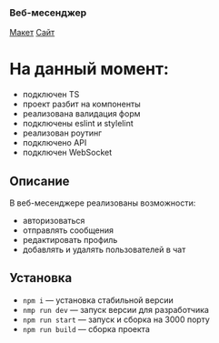 ### Веб-месенджер
[Макет](https://www.figma.com/file/jF5fFFzgGOxQeB4CmKWTiE/Chat_external_link?node-id=0%3A1&t=zquMHUAZWFSwxTwZ-0)
[Сайт](https://ornate-pastelito-e830da.netlify.app/)

# На данный момент:
- подключен TS
- проект разбит на компоненты
- реализована валидация форм
- подключены eslint и stylelint
- реализован роутинг
- подключено API
- подключен WebSocket
## Описание
В веб-месенджере реализованы возможности:
- авторизоваться
- отправлять сообщения
- редактировать профиль
- добавлять и удалять пользователей в чат

## Установка
- `npm i` — установка стабильной версии
- `nmp run dev` — запуск версии для разработчика
- `npm run start` — запуск и сборка на 3000 порту
- `npm run build` — сборка проекта
